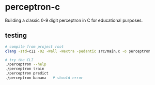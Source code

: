# perceptron-c
Building a classic 0-9 digit perceptron in C for educational purposes.

## testing 
```bash
# compile from project root
clang -std=c11 -O2 -Wall -Wextra -pedantic src/main.c -o perceptron

# try the CLI
./perceptron --help
./perceptron train
./perceptron predict
./perceptron banana   # should error
```
